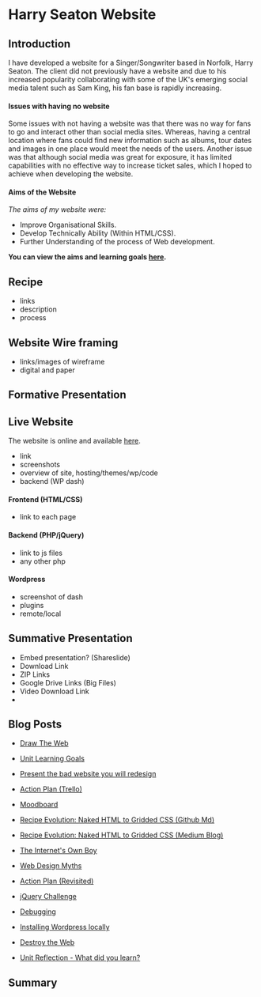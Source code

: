 # Harry Seaton Website

## Introduction

I have developed a website for a Singer/Songwriter based in Norfolk, Harry Seaton. The client did not previously have a website and due to his increased popularity collaborating with some of the UK's emerging social media talent such as Sam King, his fan base is rapidly increasing. 

#### Issues with having no website

Some issues with not having a website was that there was no way for fans to go and interact other than social media sites. Whereas, having a central location where fans could find new information such as albums, tour dates and images in one place would meet the needs of the users. Another issue was that although social media was great for exposure, it has limited capabilities with no effective way to increase ticket sales, which I hoped to achieve when developing the website.


#### Aims of the Website

*The aims of my website were:*

- Improve Organisational Skills.
- Develop Technically Ability (Within HTML/CSS).
- Further Understanding of the process of Web development.

**You can view the aims and learning goals [here](https://github.com/TomSharmanWeb/WEB14104/blob/master/students/Tom%20Sharman/WEB14104%20Learning%20Goals.md).**



## Recipe

- links
- description
- process


## Website Wire framing

- links/images of wireframe
- digital and paper

## Formative Presentation



## Live Website

The website is online and available [here](http://harryseaton.raveweb.net/).

- link
- screenshots
- overview of site, hosting/themes/wp/code
- backend (WP dash)

#### Frontend (HTML/CSS)


- link to each page


#### Backend (PHP/jQuery)

- link to js files
- any other php

#### Wordpress

- screenshot of dash
- plugins
- remote/local


## Summative Presentation

- Embed presentation? (Shareslide)
- Download Link
- ZIP Links
- Google Drive Links (Big Files)
- Video Download Link
- 


## Blog Posts




- [Draw The Web](http://www.fourthfloor.me/blogs/tsharman/2015/01/10/my-world-wide-web/)


- [Unit Learning Goals](https://github.com/TomSharmanWeb/WEB14104/blob/master/students/Tom%20Sharman/WEB14104%20Learning%20Goals.md)

- [Present the bad website you will redesign](https://github.com/TomSharmanWeb/WEB14104/blob/master/students/Tom%20Sharman/3%20Website%20Review/Bad%20Website%20-%20Overview%20of%203.md)

- [Action Plan (Trello)](https://medium.com/@TOMSHARMAN/organising-web-development-1a7bd7c5822)

- [Moodboard](https://www.pinterest.com/tomsharman/harry-seaton-website-inspiration/)

- [Recipe Evolution: Naked HTML to Gridded CSS (Github Md) ](https://github.com/TomSharmanWeb/WEB14104/blob/master/students/Tom%20Sharman/Recipe%20HTML%26CSS%20Development/recipe_html_%26_css_development.md)

- [Recipe Evolution: Naked HTML to Gridded CSS (Medium Blog) ](https://medium.com/@TOMSHARMAN/from-naked-html-to-gridded-css-cf7df4eb0620)

- [The Internet's Own Boy](https://medium.com/@TOMSHARMAN/the-ultimate-price-for-internet-freedom-567d5c503756)

- [Web Design Myths](https://medium.com/@TOMSHARMAN/design-has-to-be-original-3803d773798c)

- [Action Plan (Revisited)](https://medium.com/@TOMSHARMAN/wireframe-feedback-plan-of-action-4666f2ab21ce)

- [jQuery Challenge](https://medium.com/@TOMSHARMAN/jquery-fundimentals-1cb04e73c997)

- [Debugging](https://medium.com/@TOMSHARMAN/jquery-251ee55becca)

- [Installing Wordpress locally](https://medium.com/@TOMSHARMAN/how-to-install-wordpress-locally-10de0a5a1a4f)

- [Destroy the Web](https://medium.com/@TOMSHARMAN/exclude-china-and-india-9f30b33f4e33)

- [Unit Reflection - What did you learn?](https://medium.com/@TOMSHARMAN/web-development-fc60c2009a06)



## Summary



